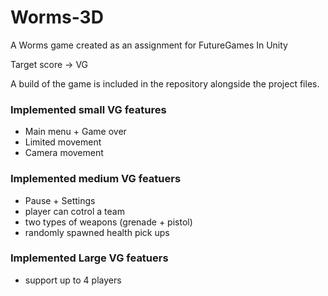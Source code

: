 # Worms-3D
A Worms game created as an assignment for FutureGames In Unity

Target score -> VG

A build of the game is included in the repository alongside the project files.

### Implemented small VG features
- Main menu + Game over
- Limited movement
- Camera movement

### Implemented medium VG featuers
- Pause + Settings
- player can cotrol a team
- two types of weapons (grenade + pistol)
- randomly spawned health pick ups

### Implemented Large VG featuers
- support up to 4 players

